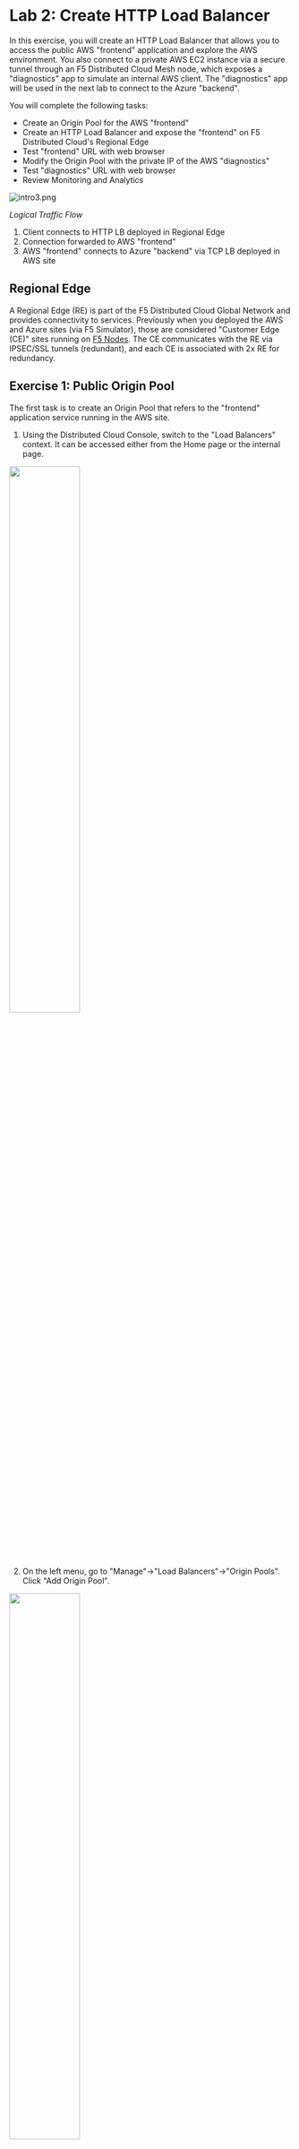Lab 2: Create HTTP Load Balancer
================================

In this exercise, you will create an HTTP Load Balancer that allows you to access the public AWS "frontend" application and explore the AWS environment. You also connect to a private AWS EC2 instance via a secure tunnel through an F5 Distributed Cloud Mesh node, which exposes a "diagnostics" app to simulate an internal AWS client. The "diagnostics" app will be used in the next lab to connect to the Azure "backend".

You will complete the following tasks:
- Create an Origin Pool for the AWS "frontend"
- Create an HTTP Load Balancer and expose the "frontend" on F5 Distributed Cloud's Regional Edge
- Test "frontend" URL with web browser
- Modify the Origin Pool with the private IP of the AWS "diagnostics"
- Test "diagnostics" URL with web browser
- Review Monitoring and Analytics

![intro3.png](../images/intro3.png)

*Logical Traffic Flow*
1. Client connects to HTTP LB deployed in Regional Edge
2. Connection forwarded to AWS "frontend"
3. AWS "frontend" connects to Azure "backend" via TCP LB deployed in AWS site

Regional Edge
---------------------------------------------------

A Regional Edge (RE) is part of the F5 Distributed Cloud Global Network and provides connectivity to services. Previously when you deployed the AWS and Azure sites (via F5 Simulator), those are considered "Customer Edge (CE)" sites running on [F5 Nodes](https://docs.cloud.f5.com/docs/ves-concepts/site). The CE communicates with the RE via IPSEC/SSL tunnels (redundant), and each CE is associated with 2x RE for redundancy.

Exercise 1:  Public Origin Pool
---------------------------------------------------
The first task is to create an Origin Pool that refers to the "frontend" application service running in the AWS site.

1. Using the Distributed Cloud Console, switch to the "Load Balancers" context. It can be accessed either from the Home page or the internal page.

<img src=../images/choosing-service-lb.png width="50%">

2. On the left menu, go to "Manage"->"Load Balancers"->"Origin Pools". Click "Add Origin Pool".

<img src=../images/menu-origin-pool.png width="50%">

3. Enter the following variables in the *Metadata* section:

| Variable | Value |
| --- | --- |
| Name | frontend-public |

4. Click on "Add Item" under Origin Servers.

5. Enter the following information:

| Variable | Value |
| --- | --- |
| Select Type of Origin Server | Public DNS Name of Origin Server (default) |
| DNS Name | ec2-52-24-25-72.us-west-2.compute.amazonaws.com |

<img src=../images/pool-aws-public.png width="75%">

6. Click "Apply" to return to the previous screen.
7. Enter "80" for the *Port*.
8. Under the *Health Checks* section, click "Add Item".
9. Click the *Health Check object* dropdown list and choose "Add Item".
10. Enter the following variables in the *Metadata* section:

| Variable | Value |
| --- | --- |
| Name | http |

11. Under *HTTP HealthCheck*, click "View Configuration".
12. Leave the default values and click "Apply" to return to the previous screen.
13. Click "Continue" to return to the *Origin Pool* configuration.
14. Click "Save and Exit" to create the Origin Pool.

Exercise 2: HTTP Load Balancer Configuration
---------------------------------------------------

1. On the left menu, go to "Manage"->"Load Balancers"->"HTTP Load Balancers". Click "Add HTTP Load Balancer".

<img src=../images/menu-http-lb.png width="40%">

2. Enter the following information:

*Note: Replace the host **\<adjective-animal\>** with your namespace (found in "Account Settings"...see [Module2>Lab1](lab1.md))*

| Variable | Value |
| --- | --- |
| Name | frontend |
| Domains | ***\<adjective-animal\>***.sales-demo.f5demos.com |
| Select type of Load Balancer | HTTP |
| Automatically Manage DNS Records | Yes/Check |

<img src=../images/lb-basic.png width="75%">

> My demo ephemeral namespace is "***protective-mouse***". Therefore my public domain is "***protective-mouse***.sales-demo.f5demos.com".

3. Under the *Origin Pools* section, click "Add Item".
4. The method for "Select Origin Pool Method" should be "Origin Pool". Under the "Origin Pool" dropdown menu, select the "frontend-public" you created earlier.
5. Click "Apply" to return to the previous screen.
6. Back in the *HTTP Load Balancer* creation menu, scroll down to the section *Other Settings*.
7. The value "Internet" has been selected by default under "VIP Advertisement".

<img src=../images/lb-vip.png width="75%">

8. Click "Save and Exit" to create the HTTP Load Balancer.

Once the HTTP Load Balancer has been deployed, you can use a web browser to access the AWS "frontend". The FQDN used in our example is http://protective-mouse.sales-demo.f5demos.com. Your FQDN should follow the format of ***[unique-name]***.sales-demo.f5demos.com.

The public demo app should look like the following:

<img src=../images/frontend-public-vip.png width="100%">

In this topology, you are sending traffic to an AnyCast IP that is hosted in the F5 Distributed Cloud RE. The RE communication to the AWS "frontend" origin pool is via the AWS instance's Public IP address over the Internet.

Exercise 3: Private Origin Pool
---------------------------------------------------

In this exercise, you will create a new Origin Pool that contains the private AWS resource "diagnostics" app. You will demonstrate how to securely connect to the private AWS resource with an F5 Distributed Cloud Mesh node running in the AWS site.

> Pay attention to the IP addressing in the AWS site. Notice the 10.0.0.0/16 address space as this might be a problem later when you try to add Azure into the traffic flow.

1. On the left menu, go to "Manage"->"Load Balancers"->"Origin Pools". Click "Add Origin Pool".

2. Enter the following variables in the *Metadata* section:

| Variable | Value |
| --- | --- |
| Name | frontend-private |

3. Click on "Add Item" under Origin Servers.

4. Enter the following information:

| Variable | Value |
| --- | --- |
| Select Type of Origin Server | IP address of Origin Server on given Sites |
| IP | 10.1.52.200 |
| Site | system/q2lw-aws-c8e4 |
| Select Network on the site | Inside Network |

<img src=../images/pool-aws-private.png width="50%">

5. Click "Apply" to return to the previous screen.
6. Enter "8080" for the *Port*.
7. Under the *Health Checks* section, click "Add Item".
8. Click the *Health Check object* dropdown list and choose "Add Item".
9. Enter the following variables in the *Metadata* section:

| Variable | Value |
| --- | --- |
| Name | http-diag |

10. Under *HTTP HealthCheck*, click "View Configuration".
11. Enter "/diag" for *Path*.
12. Click "Apply" to return to the previous screen.
13. Click "Continue" to return to the *Origin Pool* configuration.
14. Click "Save and Exit" to create the Origin Pool.

Exercise 4: Edit HTTP Load Balancer Configuration
---------------------------------------------------

1. On the left menu, go to "Manage"->"Load Balancers"->"HTTP Load Balancers". Click the "..." next to the HTTP LB that you previously created.

<img src=../images/edit-http-lb.png width="75%">

2. Click "Manage Configuration".
3. In the upper right, click "Edit Configuration".
4. Under *Origins*, click *the pencil icon* under the "Actions" column to modify your Origin Pool.
5. Replace the Origin Pool "frontend-public" with the new Origin Pool "frontend-private".
6. Click "Apply" to return to the previous screen.
7. Click "Save and Exit" to save the HTTP LB changes.
8. Refresh the browser window for your URL ("http://***\<adjective-animal\>***.sales-demo.f5demos.com").

You now have access to the "diagnostics" app running inside the AWS environment. You will use this in later labs to explore and run tests as an "internal client". For the purposes of this demo, the "diagnostics" app can be considered a jumphost.

<img src=../images/container-tool.png width="75%">

Exercise 5: Review General Monitoring Stats
---------------------------------------------------

In the previous section, you demonstrated how to securely connect from the Internet to private resources inside your AWS site. No special public cloud provider knowledge was required! Next, you will review the built-in analytics of F5 Distributed Cloud platform.

> Note: Go explore!!!

1. On the left menu, go to "Virtual Hosts"->"HTTP Load Balancers" and click "Performance Monitoring" under the "frontend" HTTP LB.

<img src=../images/http_lb_stats1.png width="50%">

2. Review statistics on the *Dashboard* screen. Change the ***clock*** time filter in the upper right if needed (example "Last 1 hour").

<img src=../images/http_lb_stats2.png width="50%">

3. Click the *Request* tab to see the URL requests.

<img src=../images/http_lb_stats3.png width="75%">

4. Expand a request to see more details like full HTTP request, user agent, site location, and more.

<img src=../images/http_lb_stats4.png width="75%">

Next
----

  - **[Lab 3: Create TCP Load Balancer](lab3.md)**
  - **[Lab 4: Video Walk-Through (Optional)](lab4.md)**
